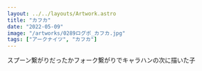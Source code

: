 ```yaml
---
layout: ../../layouts/Artwork.astro
title: "カフカ"
date: "2022-05-09"
image: "/artworks/0289ログボ_カフカ.jpg"
tags: ["アークナイツ", "カフカ"]
---
```


スプーン繋がりだったかフォーク繋がりでキャラハンの次に描いた子